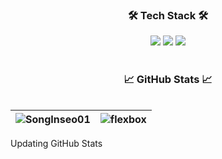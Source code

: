 <h3 align="center">🛠️ Tech Stack 🛠️</h3>

<div style="display:flex; flex-direction:column; align-items:flex-start;"></div>

<div align="center">
  <img src="https://img.shields.io/badge/-0040ab?style=flat-square&logo=C&logoColor=A8B9CC"/>
  <img src="https://img.shields.io/badge/C++-d6d6d6?style=flat-square&logo=cplusplus&logoColor=00599C"/>
  <img src="https://img.shields.io/badge/Python-f3ff12?style=flat-square&logo=Python&logoColor=3776AB"/>
</div>

<br>

<h3 align="center">📈 GitHub Stats 📈</h3>

<div style="display:flex; flex-direction:column; align-items:flex-start;"></div>

<div align="center">
  
 <!-- ![Inseo's GitHub stats](https://github-readme-stats.vercel.app/api?username=SongInseo01&show_icons=true&theme=dracula) -->

 <!-- ![Top Langs](https://github-readme-stats.vercel.app/api/top-langs/?username=SongInseo01&layout=compact&theme=dracula) -->

  | <img src="https://github-readme-stats.vercel.app/api?username=SongInseo01&show_icons=true&theme=dracula" alt="SongInseo01" />  | <img src="https://github-readme-stats.vercel.app/api/top-langs/?username=SongInseo01&layout=compact&hide=html&theme=dracula" alt="flexbox" /> |
  | ------------- | ------------- |  
</div>
Updating GitHub Stats
